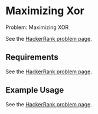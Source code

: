 # Maximizing Xor

Problem: Maximizing XOR

See the [HackerRank problem page](https://www.hackerrank.com/challenges/maximizing-xor).

## Requirements

See the [HackerRank problem page](https://www.hackerrank.com/challenges/maximizing-xor).

## Example Usage

See the [HackerRank problem page](https://www.hackerrank.com/challenges/maximizing-xor).
